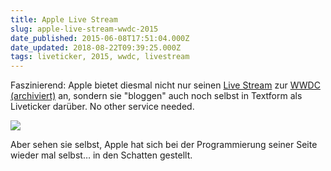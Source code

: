 ```yaml
---
title: Apple Live Stream
slug: apple-live-stream-wwdc-2015
date_published: 2015-06-08T17:51:04.000Z
date_updated: 2018-08-22T09:39:25.000Z
tags: liveticker, 2015, wwdc, livestream
---
```


Faszinierend: Apple bietet diesmal nicht nur seinen [Live Stream](http://apple.co/1cwHDNv) zur [WWDC (archiviert)](http://web.archive.org/web/20121030131133/http://thafaker.de/tag/wwdc/) an, sondern sie "bloggen" auch noch selbst in Textform als Liveticker darüber. No other service needed.

![](__GHOST_URL__/content/images/2015/06/Bildschirmfoto-2015-06-08-um-19-56-37.png)

Aber sehen sie selbst, Apple hat sich bei der Programmierung seiner Seite wieder mal selbst… in den Schatten gestellt.
